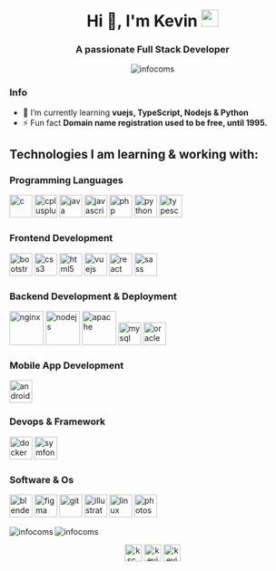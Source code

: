 <h1 align="center">Hi 👋, I'm Kevin <img src="https://emojis.slackmojis.com/emojis/images/1531849430/4246/blob-sunglasses.gif?1531849430" width="30"/></h1>
<h3 align="center">A passionate Full Stack Developer</h3>

<p align="center"> <img src="https://komarev.com/ghpvc/?username=infocoms&color=orange" alt="infocoms" /> </p>


### Info
- 🌱 I’m currently learning **vuejs, TypeScript, Nodejs & Python** 
- ⚡ Fun fact **Domain name registration used to be free, until 1995.**


## Technologies I am learning & working with:

<h3 align="left">Programming Languages</h3>

  <p align="left">
  <img src="https://devicons.github.io/devicon/devicon.git/icons/c/c-original.svg" alt="c" width="40" height="40"/>
  <img src="https://devicons.github.io/devicon/devicon.git/icons/cplusplus/cplusplus-original.svg" alt="cplusplus" width="40" height="40"/>
  <img src="https://devicons.github.io/devicon/devicon.git/icons/java/java-original-wordmark.svg" alt="java" width="40" height="40"/> 
  <img src="https://devicons.github.io/devicon/devicon.git/icons/javascript/javascript-original.svg" alt="javascript" width="40" height="40"/>
  <img src="https://devicons.github.io/devicon/devicon.git/icons/php/php-original.svg" alt="php" width="40" height="40"/> 
  <img src="https://devicons.github.io/devicon/devicon.git/icons/python/python-original.svg" alt="python" width="40" height="40"/>
  <img src="https://devicons.github.io/devicon/devicon.git/icons/typescript/typescript-original.svg" alt="typescript" width="40" height="40"/>
  </p>

<h3 align="left">Frontend Development</h3>

  <p align="left">
  <img src="https://devicons.github.io/devicon/devicon.git/icons/bootstrap/bootstrap-plain.svg" alt="bootstrap" width="40" height="40"/>   
  <img src="https://devicons.github.io/devicon/devicon.git/icons/css3/css3-original-wordmark.svg" alt="css3" width="40" height="40"/>
  <img src="https://devicons.github.io/devicon/devicon.git/icons/html5/html5-original-wordmark.svg" alt="html5" width="40" height="40"/>
  <img src="https://devicons.github.io/devicon/devicon.git/icons/vuejs/vuejs-original-wordmark.svg" alt="vuejs" width="40" height="40"/>
  <img src="https://devicons.github.io/devicon/devicon.git/icons/react/react-original-wordmark.svg" alt="react" width="40" height="40"/>
  <img src="https://devicons.github.io/devicon/devicon.git/icons/sass/sass-original.svg" alt="sass" width="40" height="40"/>
  </p> 
  
<h3 align="left">Backend Development & Deployment</h3>
  
  <p align="left">
  <img src="https://devicons.github.io/devicon/devicon.git/icons/nginx/nginx-original.svg" alt="nginx" width="60" height="60"/> 
  <img src="https://devicons.github.io/devicon/devicon.git/icons/nodejs/nodejs-original-wordmark.svg" alt="nodejs" width="60" height="60"/>
  <img src="https://devicons.github.io/devicon/devicon.git/icons/apache/apache-original-wordmark.svg" alt="apache" width="60" height="60"/>
  <img src="https://devicons.github.io/devicon/devicon.git/icons/mysql/mysql-original-wordmark.svg" alt="mysql" width="40" height="40"/>
  <img src="https://devicons.github.io/devicon/devicon.git/icons/oracle/oracle-original.svg" alt="oracle" width="40" height="40"/>
  </p>
  
  
### Mobile App Development
  
  <p align="left">
  <img src="https://devicons.github.io/devicon/devicon.git/icons/android/android-original-wordmark.svg" alt="android" width="40" height="40"/> 
  </p>
  
### Devops & Framework
  
  <p align="left">
  <img src="https://devicons.github.io/devicon/devicon.git/icons/docker/docker-original-wordmark.svg" alt="docker" width="40" height="40"/>
  <img src="https://symfony.com/logos/symfony_black_03.svg" alt="symfony" width="40" height="40"/>
  </p>
  
### Software & Os
  
  <p align="left">
  <img src="https://download.blender.org/branding/community/blender_community_badge_white.svg" alt="blender" width="40" height="40"/> 
  <img src="https://www.vectorlogo.zone/logos/figma/figma-icon.svg" alt="figma" width="40" height="40"/> 
  <img src="https://www.vectorlogo.zone/logos/git-scm/git-scm-icon.svg" alt="git" width="40" height="40"/> 
  <img src="https://www.vectorlogo.zone/logos/adobe_illustrator/adobe_illustrator-icon.svg" alt="illustrator" width="40" height="40"/>  
  <img src="https://devicons.github.io/devicon/devicon.git/icons/linux/linux-original.svg" alt="linux" width="40" height="40"/> 
  <img src="https://devicons.github.io/devicon/devicon.git/icons/photoshop/photoshop-plain.svg" alt="photoshop" width="40" height="40"/>
  
  </p>
  
   
  

</p><img align="left" src="https://github-readme-stats.vercel.app/api/top-langs/?username=infocoms&layout=compact&hide=html" alt="infocoms" />

<img align="center" src="https://github-readme-stats.vercel.app/api?username=infocoms&show_icons=true" alt="infocoms" />

<p align="center">
<a href="https://twitter.com/ksc_one" target="blank"><img align="center" src="https://cdn.jsdelivr.net/npm/simple-icons@3.0.1/icons/twitter.svg" alt="ksc_one" height="30" width="30" /></a>
<a href="https://linkedin.com/in/kevin comyn" target="blank"><img align="center" src="https://cdn.jsdelivr.net/npm/simple-icons@3.0.1/icons/linkedin.svg" alt="kevin comyn" height="30" width="30" /></a>
<a href="https://instagram.com/kevincoms" target="blank"><img align="center" src="https://cdn.jsdelivr.net/npm/simple-icons@3.0.1/icons/instagram.svg" alt="kevincoms" height="30" width="30" /></a>
</p>
